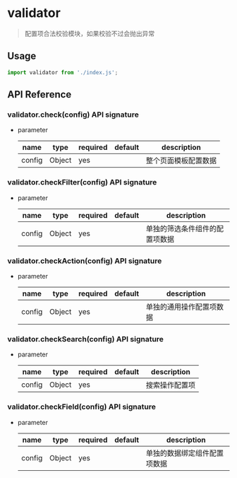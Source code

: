 # validator

> 配置项合法校验模块，如果校验不过会抛出异常

## Usage

```javascript
import validator from './index.js';
```

## API Reference

### validator.check(config) API signature

* parameter

  name|type|required|default|description
  -|-|-|-|-
  config|Object|yes||整个页面模板配置数据

### validator.checkFilter(config) API signature

* parameter

  name|type|required|default|description
  -|-|-|-|-
  config|Object|yes||单独的筛选条件组件的配置项数据

### validator.checkAction(config) API signature

* parameter

  name|type|required|default|description
  -|-|-|-|-
  config|Object|yes||单独的通用操作配置项数据

### validator.checkSearch(config) API signature

* parameter

  name|type|required|default|description
  -|-|-|-|-
  config|Object|yes||搜索操作配置项

### validator.checkField(config) API signature

* parameter

  name|type|required|default|description
  -|-|-|-|-
  config|Object|yes||单独的数据绑定组件配置项数据

